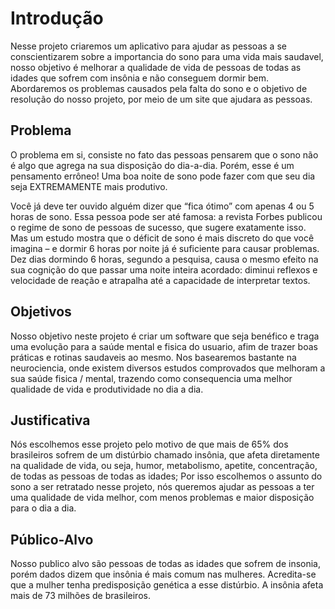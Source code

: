 # Introdução

Nesse projeto criaremos um aplicativo para ajudar as pessoas a se conscientizarem sobre a importancia do sono para uma vida mais saudavel, nosso objetivo é melhorar a qualidade de vida de pessoas de todas as idades que sofrem com insônia e não conseguem dormir bem. Abordaremos os problemas causados pela falta do sono e o objetivo de resolução do nosso projeto, por meio de um site que ajudara as pessoas.

## Problema

O problema em si, consiste no fato das pessoas pensarem que o sono não é algo que agrega na sua disposição do dia-a-dia. Porém, esse é um pensamento errôneo! Uma boa noite de sono pode fazer com que seu dia seja EXTREMAMENTE mais produtivo.

Você já deve ter ouvido alguém dizer que “fica ótimo” com apenas 4 ou 5 horas de sono. Essa pessoa pode ser até famosa: a revista Forbes publicou o regime de sono de pessoas de sucesso, que sugere exatamente isso. Mas um estudo mostra que o déficit de sono é mais discreto do que você imagina – e dormir 6 horas por noite já é suficiente para causar problemas. Dez dias dormindo 6 horas, segundo a pesquisa, causa o mesmo efeito na sua cognição do que passar uma noite inteira acordado: diminui reflexos e velocidade de reação e atrapalha até a capacidade de interpretar textos.

## Objetivos

Nosso objetivo neste projeto é criar um software que seja benéfico e traga uma evolução para a saúde mental e fisica do usuario, afim de trazer boas práticas e rotinas saudaveis ao mesmo. Nos basearemos bastante na neurociencia, onde existem diversos estudos comprovados que melhoram a sua saúde fisica / mental, trazendo como consequencia uma melhor qualidade de vida e produtividade no dia a dia.

## Justificativa

Nós escolhemos esse projeto pelo motivo de que mais de 65% dos brasileiros sofrem de um distúrbio chamado insônia, que afeta diretamente na qualidade de vida, ou seja, humor, metabolismo, apetite, concentração, de todas as pessoas de todas as idades; Por isso escolhemos o assunto do sono a ser retratado nesse projeto, nós queremos ajudar as pessoas a ter uma qualidade de vida melhor, com menos problemas e maior disposição para o dia a dia.

## Público-Alvo

Nosso publico alvo são pessoas de todas as idades que sofrem de insonia, porém dados dizem que insônia é mais comum nas mulheres. Acredita-se que a mulher tenha predisposição genética a esse distúrbio. A insônia afeta mais de 73 milhões de brasileiros.
